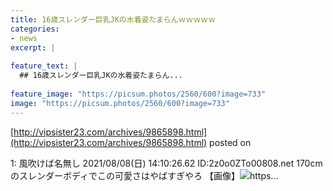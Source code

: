 ```yaml
---
title: 16歳スレンダー巨乳JKの水着姿たまらんｗｗｗｗｗ
categories:
- news
excerpt: |
  
feature_text: |
  ## 16歳スレンダー巨乳JKの水着姿たまらん...
  
feature_image: "https://picsum.photos/2560/600?image=733"
image: "https://picsum.photos/2560/600?image=733"
---
```


[http://vipsister23.com/archives/9865898.html](http://vipsister23.com/archives/9865898.html)
posted on 

<!--more-->

1: 風吹けば名無し 2021/08/08(日) 14:10:26.62 ID:2z0o0ZTo00808.net 170cmのスレンダーボディでこの可愛さはやばすぎやろ 【画像】![](https://livedoor.blogimg.jp/vipsister23/imgs/f/3/f307690a.jpghttps://livedoor.blogimg.jp/vipsister23/imgs/0/9/09cf5164.jpg)https...

